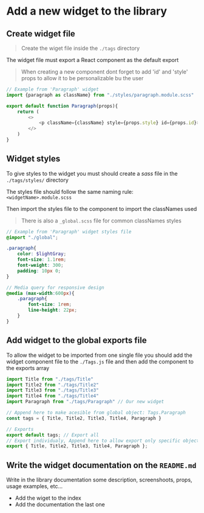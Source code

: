 # Add a new widget to the library

## Create widget file

> Create the wiget file inside the `./tags` directory

The widget file must export a React component as the default export

> When creating a new component dont forget to add 'id' and 'style' props to allow it to be personalizable bu the user

```js
// Example from 'Paragraph' widget
import {paragraph as className} from "./styles/paragraph.module.scss"

export default function Paragraph(props){
    return (
        <>
            <p className={className} style={props.style} id={props.id}>{props.children || props.text}</p>
        </>
    )
}
```

## Widget styles

To give styles to the widget you must should create a *sass* file in the `./tags/styles/` directory

The styles file should follow the same naming rule: `<widgetName>.module.scss`

Then import the styles file to the component to import the classNames used

> There is also a `_global.scss` file for common classNames styles

```scss
// Example from 'Paragraph' widget styles file
@import "./global";

.paragraph{
    color: $lightGray;
    font-size: 1.1rem;
    font-weight: 300;
    padding: 10px 0;
}

// Media query for responsive design
@media (max-width:600px){
    .paragraph{
        font-size: 1rem;
        line-height: 22px;
    }
}
```

## Add widget to the global exports file

To allow the widget to be imported from one single file you should add the widget component file to the `./Tags.js` file and then add the component to the exports array

```js
import Title from "./tags/Title"
import Title2 from "./tags/Title2"
import Title3 from "./tags/Title3"
import Title4 from "./tags/Title4"
import Paragraph from "./tags/Paragraph" // Our new widget

// Append here to make acesible from global object: Tags.Paragraph
const tags = { Title, Title2, Title3, Title4, Paragraph }

// Exports
export default tags; // Export all
// Export individualy, Append here to allow export only specific object
export { Title, Title2, Title3, Title4, Paragraph }; 

```

## Write the widget documentation on the `README.md`

Write in the library documentation some description, screenshoots, props, usage examples, etc...

- Add the wiget to the index
- Add the documentation the last one

